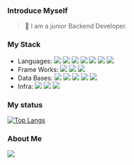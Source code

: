 ### Introduce Myself
>
> 🌱 I am a junior Backend Developer.
### My Stack
* Languages: <img src="https://img.shields.io/badge/java script-F7DF1E?style=flat-square&logo=JavaScript&logoColor=white"/> <img src="https://img.shields.io/badge/C++-00599C?style=flat-square&logo=C%2B%2B&logoColor=white"/> <img src="https://img.shields.io/badge/python-3776AB?style=flat-square&logo=Python&logoColor=white"/> <img src="https://img.shields.io/badge/java-007396?style=flat-square&logo=OpenJDK&logoColor=white"/> <img src="https://img.shields.io/badge/kotlin-7F52FF?style=flat-square&logo=Kotlin&logoColor=white"/> <img src="https://img.shields.io/badge/Go_lang-00ADD8?style=flat-square&logo=Go&logoColor=white"/> <img src="https://img.shields.io/badge/type script-3178C6?style=flat-square&logo=TypeScript&logoColor=white"/>
* Frame Works: <img src="https://img.shields.io/badge/Spring Boot-6DB33F?style=flat-square&logo=Spring-Boot&logoColor=white"/> <img src="https://img.shields.io/badge/nestjs-E0234E?style=flat-square&logo=nestjs&logoColor=white"/> <img src="https://img.shields.io/badge/gin-008ECF?style=flat-square&logo=Gin&logoColor=white"/>
* Data Bases: <img src="https://img.shields.io/badge/my sql-4479A1?style=flat-square&logo=MySQL&logoColor=white"/> <img src="https://img.shields.io/badge/maria db-003545?style=flat-square&logo=MariaDB&logoColor=white"/> <img src="https://img.shields.io/badge/oracle-F80000?style=flat-square&logo=Oracle&logoColor=white"/> <img src="https://img.shields.io/badge/Mongo DB-47A248?style=flat-square&logo=MongoDB&logoColor=white"/> <img src="https://img.shields.io/badge/Redis-DC382D?style=flat-square&logo=Redis&logoColor=white"/>
* Infra: <img src="https://img.shields.io/badge/aws-FF9900?style=flat-square&logo=amazonec2&logoColor=white"/> <img src="https://img.shields.io/badge/docker-2496ED?style=flat-square&logo=Docker&logoColor=white"/> <img src="https://img.shields.io/badge/kubernetes-326CE5?style=flat-square&logo=Kubernetes&logoColor=white"/>


### My status
[![Top Langs](https://github-readme-stats.vercel.app/api/top-langs/?username=dolong2&layout=compact&hide=html,css&exclude_repo=algorithm_and_datastruct,Voluntree,spring_practice,Spring_basic_practice,Spring_Security_Practice,dcd)](https://github.com/anuraghazra/github-readme-stats)

### About Me
<a href=https://dolong2.notion.site/fefd8a72c3694f2bacb5f5bef91af748><img src="https://img.shields.io/badge/Notion-000000?style=flat-square&logo=Notion&logoColor=white"/></a>
